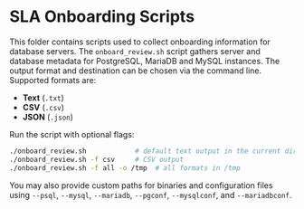 # SLA Onboarding Scripts

This folder contains scripts used to collect onboarding information for database servers. The `onboard_review.sh` script gathers server and database metadata for PostgreSQL, MariaDB and MySQL instances. The output format and destination can be chosen via the command line. Supported formats are:

- **Text** (`.txt`)
- **CSV** (`.csv`)
- **JSON** (`.json`)

Run the script with optional flags:

```bash
./onboard_review.sh            # default text output in the current directory
./onboard_review.sh -f csv     # CSV output
./onboard_review.sh -f all -o /tmp  # all formats in /tmp
```

You may also provide custom paths for binaries and configuration files using `--psql`, `--mysql`, `--mariadb`, `--pgconf`, `--mysqlconf`, and `--mariadbconf`.
